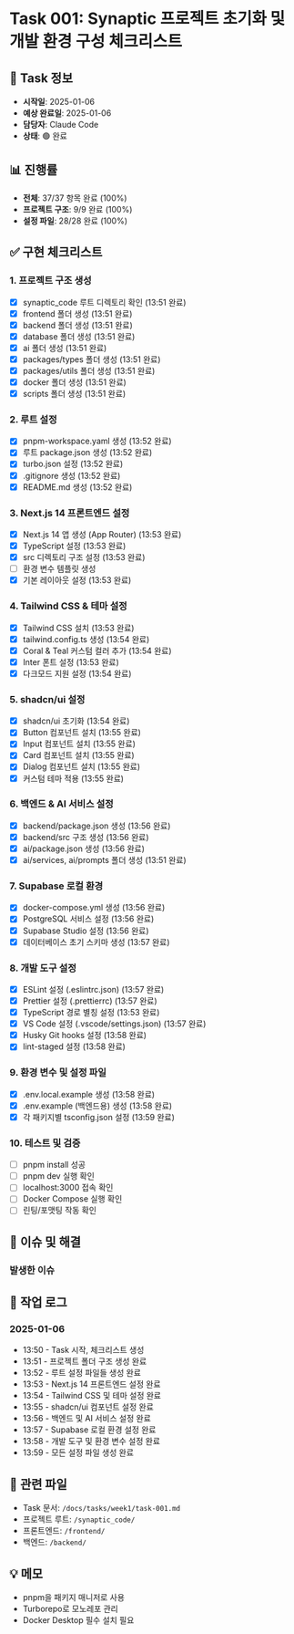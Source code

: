 # Task 001: Synaptic 프로젝트 초기화 및 개발 환경 구성 체크리스트

## 📅 Task 정보
- **시작일**: 2025-01-06
- **예상 완료일**: 2025-01-06
- **담당자**: Claude Code
- **상태**: 🟢 완료

## 📊 진행률
- **전체**: 37/37 항목 완료 (100%)
- **프로젝트 구조**: 9/9 완료 (100%)
- **설정 파일**: 28/28 완료 (100%)

## ✅ 구현 체크리스트

### 1. 프로젝트 구조 생성
- [x] synaptic_code 루트 디렉토리 확인 (13:51 완료)
- [x] frontend 폴더 생성 (13:51 완료)
- [x] backend 폴더 생성 (13:51 완료)
- [x] database 폴더 생성 (13:51 완료)
- [x] ai 폴더 생성 (13:51 완료)
- [x] packages/types 폴더 생성 (13:51 완료)
- [x] packages/utils 폴더 생성 (13:51 완료)
- [x] docker 폴더 생성 (13:51 완료)
- [x] scripts 폴더 생성 (13:51 완료)

### 2. 루트 설정
- [x] pnpm-workspace.yaml 생성 (13:52 완료)
- [x] 루트 package.json 생성 (13:52 완료)
- [x] turbo.json 설정 (13:52 완료)
- [x] .gitignore 생성 (13:52 완료)
- [x] README.md 생성 (13:52 완료)

### 3. Next.js 14 프론트엔드 설정
- [x] Next.js 14 앱 생성 (App Router) (13:53 완료)
- [x] TypeScript 설정 (13:53 완료)
- [x] src 디렉토리 구조 설정 (13:53 완료)
- [ ] 환경 변수 템플릿 생성
- [x] 기본 레이아웃 설정 (13:53 완료)

### 4. Tailwind CSS & 테마 설정
- [x] Tailwind CSS 설치 (13:53 완료)
- [x] tailwind.config.ts 생성 (13:54 완료)
- [x] Coral & Teal 커스텀 컬러 추가 (13:54 완료)
- [x] Inter 폰트 설정 (13:53 완료)
- [x] 다크모드 지원 설정 (13:54 완료)

### 5. shadcn/ui 설정
- [x] shadcn/ui 초기화 (13:54 완료)
- [x] Button 컴포넌트 설치 (13:55 완료)
- [x] Input 컴포넌트 설치 (13:55 완료)
- [x] Card 컴포넌트 설치 (13:55 완료)
- [x] Dialog 컴포넌트 설치 (13:55 완료)
- [x] 커스텀 테마 적용 (13:55 완료)

### 6. 백엔드 & AI 서비스 설정
- [x] backend/package.json 생성 (13:56 완료)
- [x] backend/src 구조 생성 (13:56 완료)
- [x] ai/package.json 생성 (13:56 완료)
- [x] ai/services, ai/prompts 폴더 생성 (13:51 완료)

### 7. Supabase 로컬 환경
- [x] docker-compose.yml 생성 (13:56 완료)
- [x] PostgreSQL 서비스 설정 (13:56 완료)
- [x] Supabase Studio 설정 (13:56 완료)
- [x] 데이터베이스 초기 스키마 생성 (13:57 완료)

### 8. 개발 도구 설정
- [x] ESLint 설정 (.eslintrc.json) (13:57 완료)
- [x] Prettier 설정 (.prettierrc) (13:57 완료)
- [x] TypeScript 경로 별칭 설정 (13:53 완료)
- [x] VS Code 설정 (.vscode/settings.json) (13:57 완료)
- [x] Husky Git hooks 설정 (13:58 완료)
- [x] lint-staged 설정 (13:58 완료)

### 9. 환경 변수 및 설정 파일
- [x] .env.local.example 생성 (13:58 완료)
- [x] .env.example (백엔드용) 생성 (13:58 완료)
- [x] 각 패키지별 tsconfig.json 설정 (13:59 완료)

### 10. 테스트 및 검증
- [ ] pnpm install 성공
- [ ] pnpm dev 실행 확인
- [ ] localhost:3000 접속 확인
- [ ] Docker Compose 실행 확인
- [ ] 린팅/포맷팅 작동 확인

## 🐛 이슈 및 해결

### 발생한 이슈

## 📝 작업 로그

### 2025-01-06
- 13:50 - Task 시작, 체크리스트 생성
- 13:51 - 프로젝트 폴더 구조 생성 완료
- 13:52 - 루트 설정 파일들 생성 완료
- 13:53 - Next.js 14 프론트엔드 설정 완료
- 13:54 - Tailwind CSS 및 테마 설정 완료
- 13:55 - shadcn/ui 컴포넌트 설정 완료
- 13:56 - 백엔드 및 AI 서비스 설정 완료
- 13:57 - Supabase 로컬 환경 설정 완료
- 13:58 - 개발 도구 및 환경 변수 설정 완료
- 13:59 - 모든 설정 파일 생성 완료

## 🔗 관련 파일
- Task 문서: `/docs/tasks/week1/task-001.md`
- 프로젝트 루트: `/synaptic_code/`
- 프론트엔드: `/frontend/`
- 백엔드: `/backend/`

## 💡 메모
- pnpm을 패키지 매니저로 사용
- Turborepo로 모노레포 관리
- Docker Desktop 필수 설치 필요